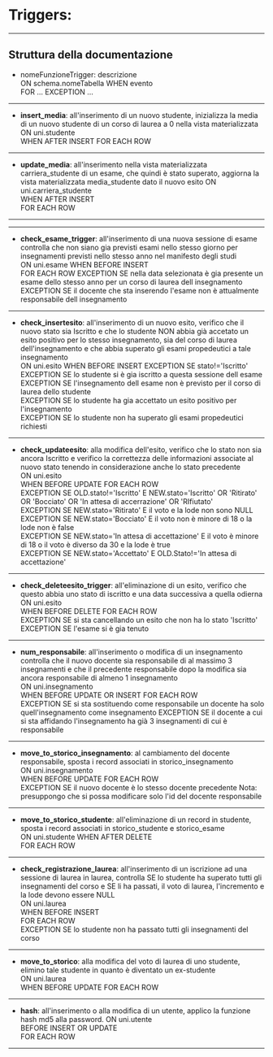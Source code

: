 # **Triggers:**

---

## Struttura della documentazione

- nomeFunzioneTrigger: descrizione  
ON schema.nomeTabella
WHEN evento  
FOR ...
EXCEPTION ...

---

- **insert_media**: all'inserimento di un nuovo studente, inizializza la media di un nuovo studente di un corso di laurea a 0 nella vista materializzata  
ON uni.studente  
WHEN AFTER INSERT
FOR EACH ROW

---

- **update_media**: all'inserimento nella vista materializzata carriera_studente di un esame, che quindi è stato superato, aggiorna la vista materializzata media_studente dato il nuovo esito
ON uni.carriera_studente  
WHEN AFTER INSERT  
FOR EACH ROW

---
---

- **check_esame_trigger**: all'inserimento di una nuova sessione di esame controlla che non siano gia previsti esami nello stesso giorno per insegnamenti previsti nello stesso anno nel manifesto degli studi  
ON uni.esame
WHEN BEFORE INSERT  
FOR EACH ROW
EXCEPTION SE nella data selezionata è gia presente un esame dello stesso anno per un corso di laurea dell insegnamento  
EXCEPTION SE il docente che sta inserendo l'esame non è attualmente responsabile dell insegnamento  

---

- **check_insertesito**: all'inserimento di un nuovo esito, verifico che il nuovo stato sia Iscritto e che lo studente NON abbia già accetato un esito positivo per lo stesso insegnamento, sia del corso di laurea dell'insegnamento e che abbia superato gli esami propedeutici a tale insegnamento  
ON uni.esito
WHEN BEFORE INSERT
EXCEPTION SE stato!='Iscritto'  
EXCEPTION SE lo studente si è gia iscritto a questa sessione dell esame  
EXCEPTION SE l'insegnamento dell esame non è previsto per il corso di laurea dello studente  
EXCEPTION SE lo studente ha gia accettato un esito positivo per l'insegnamento  
EXCEPTION SE lo studente non ha superato gli esami propedeutici richiesti

---

- **check_updateesito**: alla modifica dell'esito, verifico che lo stato non sia ancora Iscritto e verifico la correttezza delle informazioni associate al nuovo stato tenendo in considerazione anche lo stato precedente  
ON uni.esito  
WHEN BEFORE UPDATE
FOR EACH ROW  
EXCEPTION SE OLD.stato!='Iscritto' E NEW.stato='Iscritto' OR 'Ritirato' OR 'Bocciato' OR 'In attesa di accerrazione' OR 'RIfiutato'  
EXCEPTION SE NEW.stato='Ritirato' E il voto e la lode non sono NULL  
EXCEPTION SE NEW.stato='Bocciato' E il voto non è minore di 18 o la lode non è false  
EXCEPTION SE NEW.stato='In attesa di accettazione' E il voto è minore di 18 o il voto è diverso da 30 e la lode è true  
EXCEPTION SE NEW.stato='Accettato' E OLD.Stato!='In attesa di accettazione'  

---

- **check_deleteesito_trigger**: all'eliminazione di un esito, verifico che questo abbia uno stato di iscritto e una data successiva a quella odierna  
ON uni.esito  
WHEN BEFORE DELETE
FOR EACH ROW  
EXCEPTION SE si sta cancellando un esito che non ha lo stato 'Iscritto'  
EXCEPTION SE l'esame si è gia tenuto

---

- **num_responsabile**: all'inserimento o modifica di un insegnamento controlla che il nuovo docente sia responsabile di al massimo 3 insegnamenti e che il precedente responsabile dopo la modifica sia ancora responsabile di almeno 1 insegnamento  
ON uni.insegnamento  
WHEN BEFORE UPDATE OR INSERT
FOR EACH ROW  
EXCEPTION SE si sta sostituendo come responsabile un docente ha solo quell'insegnamento come insegnamento
EXCEPTION SE il docente a cui si sta affidando l'insegnamento ha già 3 insegnamenti di cui è responsabile  

---

- **move_to_storico_insegnamento**: al cambiamento del docente responsabile, sposta i record associati in storico_insegnamento  
ON uni.insegnamento  
WHEN BEFORE UPDATE
FOR EACH ROW  
EXCEPTION SE il nuovo docente è lo stesso docente precedente
Nota: presuppongo che si possa modificare solo l'id del docente responsabile

---

- **move_to_storico_studente**: all'eliminazione di un record in studente, sposta i record associati in storico_studente e storico_esame  
ON uni.studente
WHEN AFTER DELETE  
FOR EACH ROW

---

- **check_registrazione_laurea**: all'inserimento di un iscrizione ad una sessione di laurea in laurea, controlla SE lo studente ha superato tutti gli insegnamenti del corso e SE li ha passati, il voto di laurea, l'incremento e la lode devono essere NULL  
ON uni.laurea  
WHEN BEFORE INSERT  
FOR EACH ROW  
EXCEPTION SE lo studente non ha passato tutti gli insegnamenti del corso

---

- **move_to_storico**: alla modifica del voto di laurea di uno studente, elimino tale studente in quanto è diventato un ex-studente  
ON uni.laurea  
WHEN BEFORE UPDATE
FOR EACH ROW  

---

- **hash**: all'inserimento o alla modifica di un utente, applico la funzione hash md5 alla password.
ON uni.utente  
BEFORE INSERT OR UPDATE  
FOR EACH ROW

---
